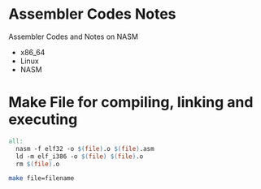 # Assembler Codes Notes
Assembler Codes and Notes on NASM

- x86_64
- Linux
- NASM

# Make File for compiling, linking and executing
```makefile
all:
  nasm -f elf32 -o $(file).o $(file).asm
  ld -m elf_i386 -o $(file) $(file).o
  rm $(file).o
```

```bash
make file=filename
```
